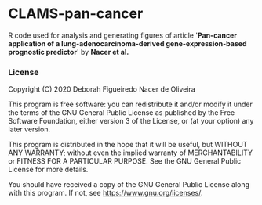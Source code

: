 # CLAMS-pan-cancer
R code used for analysis and generating figures of article '**Pan-cancer application of a lung-adenocarcinoma-derived gene-expression-based prognostic predictor**' by **Nacer et al.**


### License
Copyright (C) 2020 Deborah Figueiredo Nacer de Oliveira

This program is free software: you can redistribute it and/or modify
it under the terms of the GNU General Public License as published by
the Free Software Foundation, either version 3 of the License, or
(at your option) any later version.

This program is distributed in the hope that it will be useful,
but WITHOUT ANY WARRANTY; without even the implied warranty of
MERCHANTABILITY or FITNESS FOR A PARTICULAR PURPOSE.  See the
GNU General Public License for more details.

You should have received a copy of the GNU General Public License
along with this program.  If not, see <https://www.gnu.org/licenses/>.
